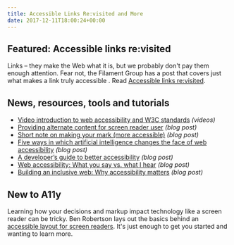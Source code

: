 ```yaml
---
title: Accessible Links Re:visited and More
date: 2017-12-11T18:00:24+00:00
---
```


## Featured: Accessible links re:visited

Links – they make the Web what it is, but we probably don't pay them enough attention. Fear not, the Filament Group has a post that covers just what makes a link truly accessible
.
Read [Accessible links re:visited](https://www.filamentgroup.com/lab/a11y-links.html).

## News, resources, tools and tutorials

- [Video introduction to web accessibility and W3C standards](https://www.w3.org/WAI/videos/standards-and-benefits) *(videos)*
- [Providing alternate content for screen reader user](https://www.24a11y.com/2017/providing-alternate-content-screen-reader-users/) *(blog post)*
- [Short note on making your mark (more accessible)](https://developer.paciellogroup.com/blog/2017/12/short-note-on-making-your-mark-more-accessible/) *(blog post)*
- [Five ways in which artificial intelligence changes the face of web accessibility](https://www.24a11y.com/2017/five-ways-in-which-ai-changes-the-face-of-web-accessibility/) *(blog post)*
- [A developer’s guide to better accessibility](https://www.24a11y.com/2017/a-developers-guide-to-better-accessibility/) *(blog post)*
- [Web accessibility: What you say vs. what I hear](https://www.thinkcompany.com/2017/12/web-accessibility-what-you-say-what-i-hear/) *(blog post)*
- [Building an inclusive web: Why accessibility matters](https://webdesign.tutsplus.com/articles/building-an-inclusive-web-why-accessibility-matters--cms-29773) *(blog post)*

## New to A11y

Learning how your decisions and markup impact technology like a screen reader can be tricky. Ben Robertson lays out the basics behind an [accessible layout for screen readers](https://benrobertson.io/accessibility/understanding-layout-for-screen-readers). It's just enough to get you started and wanting to learn more.
